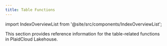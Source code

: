 ```yaml
---
title: Table Functions
---
```

import IndexOverviewList from '@site/src/components/IndexOverviewList';

This section provides reference information for the table-related functions in PlaidCloud Lakehouse.

<IndexOverviewList />